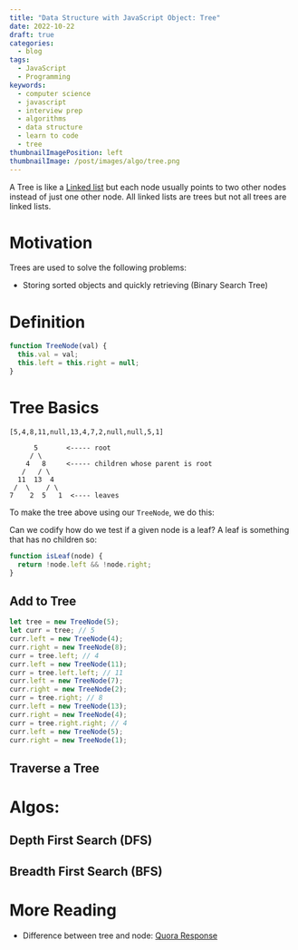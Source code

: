 ```yaml
---
title: "Data Structure with JavaScript Object: Tree"
date: 2022-10-22
draft: true
categories:
  - blog
tags:
  - JavaScript
  - Programming
keywords:
  - computer science
  - javascript
  - interview prep
  - algorithms
  - data structure
  - learn to code
  - tree
thumbnailImagePosition: left
thumbnailImage: /post/images/algo/tree.png
---
```


A Tree is like a [Linked list](/data-structure-with-javascript-object-linked-list/) but each node usually points to two other nodes instead of just one other node. All linked lists are trees but not all trees are linked lists.

<!--more-->
<!--toc-->

# Motivation

Trees are used to solve the following problems:

- Storing sorted objects and quickly retrieving (Binary Search Tree)

# Definition

```javascript
function TreeNode(val) {
  this.val = val;
  this.left = this.right = null;
}
```

# Tree Basics

```
[5,4,8,11,null,13,4,7,2,null,null,5,1]

      5       <----- root
     / \
    4   8     <----- children whose parent is root
   /   / \
  11  13  4
 /  \    / \
7    2  5   1  <---- leaves
```

To make the tree above using our `TreeNode`, we do this:

Can we codify how do we test if a given node is a leaf? A leaf is something that has no children so:

```javascript
function isLeaf(node) {
  return !node.left && !node.right;
}
```

## Add to Tree

```javascript
let tree = new TreeNode(5);
let curr = tree; // 5
curr.left = new TreeNode(4);
curr.right = new TreeNode(8);
curr = tree.left; // 4
curr.left = new TreeNode(11);
curr = tree.left.left; // 11
curr.left = new TreeNode(7);
curr.right = new TreeNode(2);
curr = tree.right; // 8
curr.left = new TreeNode(13);
curr.right = new TreeNode(4);
curr = tree.right.right; // 4
curr.left = new TreeNode(5);
curr.right = new TreeNode(1);
```

## Traverse a Tree

# Algos:

## Depth First Search (DFS)

## Breadth First Search (BFS)

# More Reading

- Difference between tree and node: [Quora Response](https://www.quora.com/What-is-the-difference-between-Binary-Tree-and-Linked-Lists)
